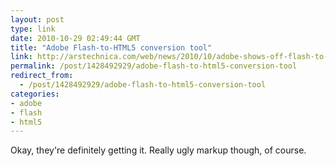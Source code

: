 ```yaml
---
layout: post
type: link
date: 2010-10-29 02:49:44 GMT
title: "Adobe Flash-to-HTML5 conversion tool"
link: http://arstechnica.com/web/news/2010/10/adobe-shows-off-flash-to-html5-conversion-tool.ars
permalink: /post/1428492929/adobe-flash-to-html5-conversion-tool
redirect_from: 
  - /post/1428492929/adobe-flash-to-html5-conversion-tool
categories:
- adobe
- flash
- html5
---
```

Okay, they're definitely getting it. Really ugly markup though, of course.